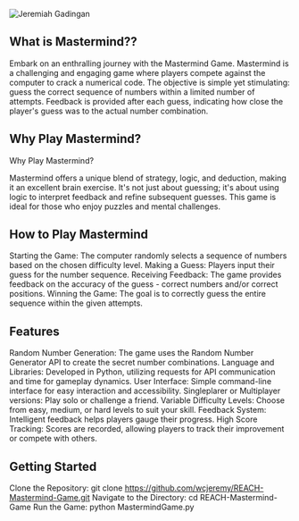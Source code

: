 ![Jeremiah Gadingan](https://github.com/wcjeremy/REACH-Mastermind-Game/assets/116251775/4b029c04-4792-4272-a575-68d559ad0ecd)



## What is Mastermind??
 
Embark on an enthralling journey with the Mastermind Game. Mastermind is a challenging and engaging game where players compete against the computer to crack a numerical code. The objective is simple yet stimulating: guess the correct sequence of numbers within a limited number of attempts. Feedback is provided after each guess, indicating how close the player's guess was to the actual number combination.

## Why Play Mastermind?

Why Play Mastermind?

Mastermind offers a unique blend of strategy, logic, and deduction, making it an excellent brain exercise. It's not just about guessing; it's about using logic to interpret feedback and refine subsequent guesses. This game is ideal for those who enjoy puzzles and mental challenges.

## How to Play Mastermind 

Starting the Game: The computer randomly selects a sequence of numbers based on the chosen difficulty level.
Making a Guess: Players input their guess for the number sequence.
Receiving Feedback: The game provides feedback on the accuracy of the guess - correct numbers and/or correct positions.
Winning the Game: The goal is to correctly guess the entire sequence within the given attempts.

## Features

Random Number Generation: The game uses the Random Number Generator API to create the secret number combinations.
Language and Libraries: Developed in Python, utilizing requests for API communication and time for gameplay dynamics.
User Interface: Simple command-line interface for easy interaction and accessibility.
Singleplarer or Multiplayer versions: Play solo or challenge a friend.
Variable Difficulty Levels: Choose from easy, medium, or hard levels to suit your skill.
Feedback System: Intelligent feedback helps players gauge their progress.
High Score Tracking: Scores are recorded, allowing players to track their improvement or compete with others.

## Getting Started
Clone the Repository: git clone https://github.com/wcjeremy/REACH-Mastermind-Game.git
Navigate to the Directory: cd REACH-Mastermind-Game
Run the Game: python MastermindGame.py
